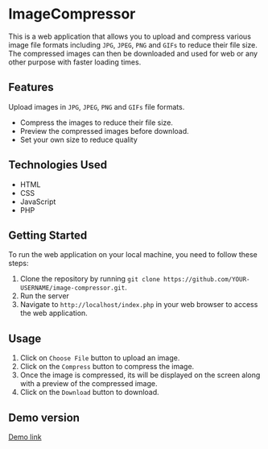 # ImageCompressor

This is a web application that allows you to upload and compress various image file formats including `JPG`, `JPEG`, `PNG` and `GIFs` to reduce their file size. The compressed images can then be downloaded and used for web or any other purpose with faster loading times.


## Features

 Upload images in `JPG`, `JPEG`, `PNG` and `GIFs` file formats.
- Compress the images to reduce their file size.
- Preview the compressed images before download.
- Set your own size to reduce quality

## Technologies Used

- HTML
- CSS
- JavaScript
- PHP

## Getting Started

To run the web application on your local machine, you need to follow these steps:

1. Clone the repository by running `git clone https://github.com/YOUR-USERNAME/image-compressor.git`.
2. Run the server
3. Navigate to `http://localhost/index.php` in your web browser to access the web application.

## Usage

1. Click on `Choose File` button to upload an image.
2. Click on the `Compress` button to compress the image.
4. Once the image is compressed, its will be displayed on the screen along with a preview of the compressed image.
5. Click on the `Download` button to download.

## Demo version

[Demo link](http://f0792778.xsph.ru/image-compressor)